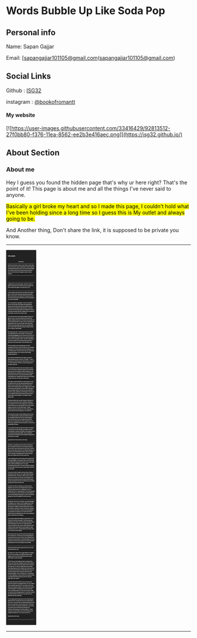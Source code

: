 # Words Bubble Up Like Soda Pop



## Personal info 


Name: Sapan Gajjar

Email: [sapangajjar101105@gmail.com(sapangajjar101105@gmail.com)

## Social Links 


Github :  [ISG32](https://github.com/isg32)

instagram :  [@bookofromantt](https://instagram.com/bookofromantt)


#### My website
[![https://user-images.githubusercontent.com/33416429/92813512-27f0bb80-f376-11ea-8562-ee2b3e416aec.png]](https://isg32.github.io/)

## About Section


### About me

  
Hey I guess you found the hidden page that's why ur here right? That's the point of it!
This page is about me and all the things I've never said to anyone.

<mark>Basically a girl broke my heart and so I made this page, I couldn't hold what I've been holding since a long time so I guess this is My outlet and always going to be.</mark>

And Another thing, Don't share the link, it is supposed to be private you know.

<hr>

![](/NOTE20221008163139.png)

<hr>
